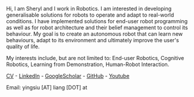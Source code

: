 Hi, I am Sheryl and I work in Robotics. I am interested in developing generalisable solutions for robots to operate and adapt to real-world conditions. I have implemented solutions for end-user robot programming as well as for robot architecture and their belief management to control its behaviour. My goal is to create an autonomous robot that can learn new behaviours, adapt to its environment and ultimately improve the user's quality of life.

My interests include, but are not limited to: End-user Robotics, Cognitive Robotics, Learning from Demonstration, Human-Robot Interaction.


[CV](Liang_CV.pdf) - [LinkedIn](https://linkedin.com/in/ysliang) - [GoogleScholar](https://scholar.google.fr/citations?user=P0RMyasAAAAJ&hl) - [GitHub](https://github.com/ysl208) - [Youtube](https://www.youtube.com/channel/UCyzWw7khDDUz-McZfZXoz4Q)

Email: yingsiu [AT] liang [DOT] at
